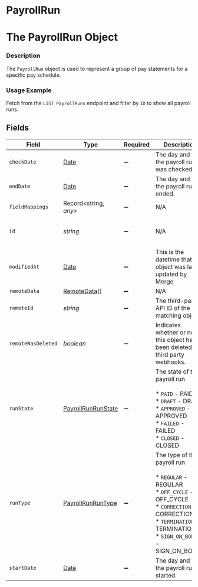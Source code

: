 # PayrollRun

# The PayrollRun Object
### Description
The `PayrollRun` object is used to represent a group of pay statements for a specific pay schedule.

### Usage Example
Fetch from the `LIST PayrollRuns` endpoint and filter by `ID` to show all payroll runs.


## Fields

| Field                                                                                                                                                                    | Type                                                                                                                                                                     | Required                                                                                                                                                                 | Description                                                                                                                                                              | Example                                                                                                                                                                  |
| ------------------------------------------------------------------------------------------------------------------------------------------------------------------------ | ------------------------------------------------------------------------------------------------------------------------------------------------------------------------ | ------------------------------------------------------------------------------------------------------------------------------------------------------------------------ | ------------------------------------------------------------------------------------------------------------------------------------------------------------------------ | ------------------------------------------------------------------------------------------------------------------------------------------------------------------------ |
| `checkDate`                                                                                                                                                              | [Date](https://developer.mozilla.org/en-US/docs/Web/JavaScript/Reference/Global_Objects/Date)                                                                            | :heavy_minus_sign:                                                                                                                                                       | The day and time the payroll run was checked.                                                                                                                            | 2020-11-15T00:00:00Z                                                                                                                                                     |
| `endDate`                                                                                                                                                                | [Date](https://developer.mozilla.org/en-US/docs/Web/JavaScript/Reference/Global_Objects/Date)                                                                            | :heavy_minus_sign:                                                                                                                                                       | The day and time the payroll run ended.                                                                                                                                  | 2020-11-15T00:00:00Z                                                                                                                                                     |
| `fieldMappings`                                                                                                                                                          | Record<string, *any*>                                                                                                                                                    | :heavy_minus_sign:                                                                                                                                                       | N/A                                                                                                                                                                      |                                                                                                                                                                          |
| `id`                                                                                                                                                                     | *string*                                                                                                                                                                 | :heavy_minus_sign:                                                                                                                                                       | N/A                                                                                                                                                                      | 37336947-b3d4-4a4c-a310-ab6ab510e079                                                                                                                                     |
| `modifiedAt`                                                                                                                                                             | [Date](https://developer.mozilla.org/en-US/docs/Web/JavaScript/Reference/Global_Objects/Date)                                                                            | :heavy_minus_sign:                                                                                                                                                       | This is the datetime that this object was last updated by Merge                                                                                                          | 2021-10-16T00:00:00Z                                                                                                                                                     |
| `remoteData`                                                                                                                                                             | [RemoteData](../../models/shared/remotedata.md)[]                                                                                                                        | :heavy_minus_sign:                                                                                                                                                       | N/A                                                                                                                                                                      |                                                                                                                                                                          |
| `remoteId`                                                                                                                                                               | *string*                                                                                                                                                                 | :heavy_minus_sign:                                                                                                                                                       | The third-party API ID of the matching object.                                                                                                                           | 19202938                                                                                                                                                                 |
| `remoteWasDeleted`                                                                                                                                                       | *boolean*                                                                                                                                                                | :heavy_minus_sign:                                                                                                                                                       | Indicates whether or not this object has been deleted by third party webhooks.                                                                                           |                                                                                                                                                                          |
| `runState`                                                                                                                                                               | [PayrollRunRunState](../../models/shared/payrollrunrunstate.md)                                                                                                          | :heavy_minus_sign:                                                                                                                                                       | The state of the payroll run<br/><br/>* `PAID` - PAID<br/>* `DRAFT` - DRAFT<br/>* `APPROVED` - APPROVED<br/>* `FAILED` - FAILED<br/>* `CLOSED` - CLOSED                  | PAID                                                                                                                                                                     |
| `runType`                                                                                                                                                                | [PayrollRunRunType](../../models/shared/payrollrunruntype.md)                                                                                                            | :heavy_minus_sign:                                                                                                                                                       | The type of the payroll run<br/><br/>* `REGULAR` - REGULAR<br/>* `OFF_CYCLE` - OFF_CYCLE<br/>* `CORRECTION` - CORRECTION<br/>* `TERMINATION` - TERMINATION<br/>* `SIGN_ON_BONUS` - SIGN_ON_BONUS | REGULAR                                                                                                                                                                  |
| `startDate`                                                                                                                                                              | [Date](https://developer.mozilla.org/en-US/docs/Web/JavaScript/Reference/Global_Objects/Date)                                                                            | :heavy_minus_sign:                                                                                                                                                       | The day and time the payroll run started.                                                                                                                                | 2020-11-08T00:00:00Z                                                                                                                                                     |
